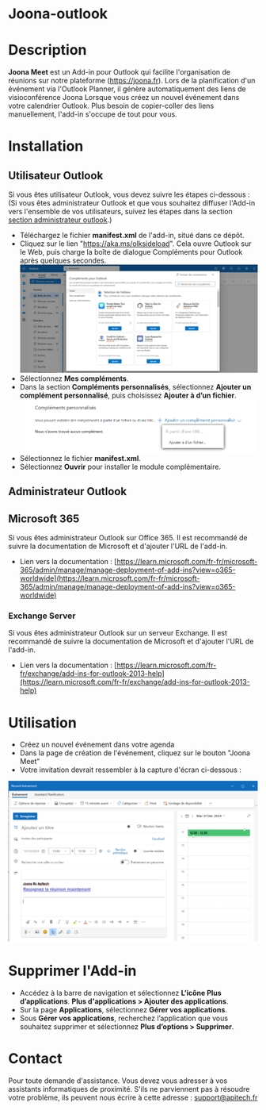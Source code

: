 # Joona-outlook

# Description
**Joona Meet** est un Add-in pour Outlook  qui facilite l'organisation de réunions sur notre plateforme (https://joona.fr). Lors de la planification d'un événement via l'Outlook Planner, il génère automatiquement des liens de visioconférence Joona
Lorsque vous créez un nouvel événement dans votre calendrier Outlook. Plus besoin de copier-coller des liens manuellement, l'add-in s'occupe de tout pour vous.

# Installation

## Utilisateur Outlook 

Si vous êtes utilisateur Outlook, vous devez suivre les étapes ci-dessous : (Si vous êtes administrateur Outlook et que vous souhaitez diffuser l'Add-in vers l'ensemble de vos utilisateurs, suivez les étapes  dans la section [section administrateur outlook](#administrateur-outlook).)
- Téléchargez le fichier **manifest.xml** de l'add-in, situé dans ce dépôt.
- Cliquez sur le lien "https://aka.ms/olksideload". Cela ouvre Outlook sur le Web, puis charge la  boîte de dialogue Compléments pour Outlook  après quelques secondes.
![Rechercher des compléments](./readme_resources/images/popUp_complements.png)
- Sélectionnez **Mes compléments**.
- Dans la section **Compléments personnalisés**, sélectionnez **Ajouter un complément personnalisé**, puis choisissez **Ajouter à d’un fichier**.
![Ajouter à d’un fichier](./readme_resources/images/add_from_file.png)
- Sélectionnez le fichier **manifest.xml**.
- Sélectionnez **Ouvrir** pour installer le module complémentaire.

## Administrateur Outlook 

## Microsoft 365
Si vous êtes administrateur Outlook sur Office 365. Il est recommandé de suivre la documentation de Microsoft et d'ajouter l'URL de l'add-in.
- Lien vers la documentation : [https://learn.microsoft.com/fr-fr/microsoft-365/admin/manage/manage-deployment-of-add-ins?view=o365-worldwide](https://learn.microsoft.com/fr-fr/microsoft-365/admin/manage/manage-deployment-of-add-ins?view=o365-worldwide)

### Exchange Server
Si vous êtes administrateur Outlook sur un serveur Exchange. Il est recommandé de suivre la documentation de Microsoft et d'ajouter l'URL de l'add-in.
 - Lien vers la documentation : [https://learn.microsoft.com/fr-fr/exchange/add-ins-for-outlook-2013-help](https://learn.microsoft.com/fr-fr/exchange/add-ins-for-outlook-2013-help)

# Utilisation

- Créez un nouvel événement dans votre agenda
- Dans la page de création de l'événement, cliquez sur le bouton "Joona Meet"
- Votre invitation devrait ressembler à la capture d'écran ci-dessous : 
<img src="./readme_resources/images/new_event.png" alt= "Générer une invitation joona">

# Supprimer l'Add-in

- Accédez à la barre de navigation et sélectionnez **L’icône Plus d’applications**. **Plus d'applications > Ajouter des applications**.
- Sur la page **Applications**, sélectionnez **Gérer vos applications**.
- Sous **Gérer vos applications**, recherchez l’application que vous souhaitez supprimer et sélectionnez **Plus d’options > Supprimer**.

# Contact

Pour toute demande d'assistance. Vous devez vous adresser à vos assistants informatiques de proximité.
S'ils ne parviennent pas à résoudre votre problème, ils peuvent nous écrire à cette adresse :
support@apitech.fr